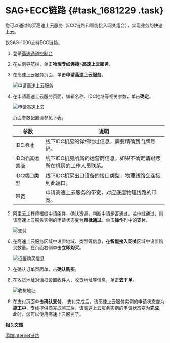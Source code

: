 # SAG+ECC链路 {#task_1681229 .task}

您可以通过购买高速上云服务（ECC链路和智能接入网关组合），实现业务的快速上云。

仅SAG-1000支持ECC链路。

1.  登录[高速通道控制台](https://expressconnect.console.aliyun.com)
2.  在左侧导航栏，单击**物理专线连接**\>**高速上云服务**。
3.  在高速上云服务页面，单击**申请高速上云服务**。 

    ![申请高速上云服务](http://static-aliyun-doc.oss-cn-hangzhou.aliyuncs.com/assets/img/1332542/156871445355384_zh-CN.png)

4.  在申请高速上云服务页面，编辑名称、IDC地址等相关参数，单击**确定**。 

    ![申请高速上云](http://static-aliyun-doc.oss-cn-hangzhou.aliyuncs.com/assets/img/1332542/156871445355388_zh-CN.png)

    页面参数配置请参见下表。

    |参数|说明|
    |--|--|
    |IDC地址|线下IDC机房的详细地址信息，需要精确到门牌号码。|
    |IDC所属运营商|线下IDC机房所属的运营商信息，如果不确定请跟您所在机房的工作人员联系。|
    |IDC端口类型|线下IDC机房出口设备的接口类型，物理线路会连接到此端口。|
    |带宽|申请高速上云服务的带宽，对应底层物理线路的带宽。|

5.  阿里云工程师根据申请条件，确认资源，判断申请是否通过。若审批通过，则该高速上云服务实例的申请状态变为**审批通过**。单击**操作**列中的**支付**。 

    ![支付](http://static-aliyun-doc.oss-cn-hangzhou.aliyuncs.com/assets/img/1332542/156871445355389_zh-CN.png)

6.  在高速上云服务区域中设置地域、类型等信息，在**智能接入网关**区域中设置购买数量。在页面右侧单击**立即购买**。 

    ![设置购买信息](http://static-aliyun-doc.oss-cn-hangzhou.aliyuncs.com/assets/img/1332542/156871445355391_zh-CN.png)

7.  在确认订单页面单，击**确认购买**。
8.  在收货地址对话框设置收件人、收货地址等信息，单击**去下单**。 

    ![收货地址](http://static-aliyun-doc.oss-cn-hangzhou.aliyuncs.com/assets/img/1332542/156871445355413_zh-CN.png)

9.  在支付页面单击**确认支付**。 支付完成后，该高速上云服务实例的申请状态变为**施工中**，专线提供商完成施工后，该高速上云服务实例的申请状态变为**完成**，此时，您可以使用高速上云服务了。

**相关文档**  


[添加Internet链路](../../../../intl.zh-CN/智能接入网关硬件版/配置指导/管理智能接入网关实例/添加Internet链路.md#)

